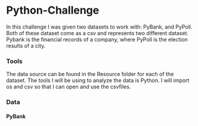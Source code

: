# Python-Challenge

In this challenge I was given two datasets to work with: PyBank, and PyPoll. Both of these dataset come as a csv and represents two different dataset. Pybank is the financial records of a company, where PyPoll is the election results of a city. 

### Tools
The data source can be found in the Resource folder for each of the dataset. The tools I will be using to analyze the data is Python. I will import os and csv so that I can open and use the csvfiles. 


### Data

#### PyBank
